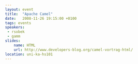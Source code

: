 ```yaml
---
layout: event
title:  "Apache Camel"
date:   2008-11-26 19:15:00 +0100
tags: events
speakers:
 - rsobek
 - gamm
slides:
    name: HTML
    url: http://www.developers-blog.org/camel-vortrag-html/
location: uni-ka-hs101
---
```

